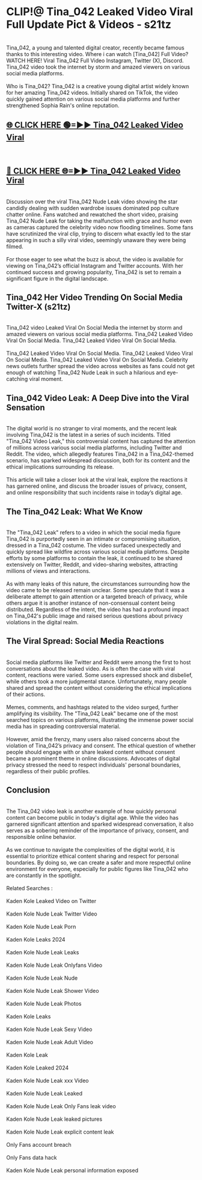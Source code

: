 # CLIP!@ Tina_042 Leaked Video Viral Full Update Pict & Videos - s21tz
<br>
Tina_042, a young and talented digital creator, recently became famous thanks to this interesting video. Where i can watch [Tina_042] Full Video? WATCH HERE! Viral Tina_042 Full Video Instagram, Twitter (X), Discord. Tina_042 video took the internet by storm and amazed viewers on various social media platforms.
<br><br>
Who is Tina_042? Tina_042 is a creative young digital artist widely known for her amazing Tina_042 videos. Initially shared on TikTok, the video quickly gained attention on various social media platforms and further strengthened Sophia Rain's online reputation.
<br>
<h2><a href="https://bestclip.site?title=Tina_042">🌐 CLICK HERE 🟢=►► Tina_042 Leaked Video Viral</a></h2>
<br>
<h2><a href="https://bestclip.site?title=Tina_042">🔴 CLICK HERE 🌐=►► Tina_042 Leaked Video Viral</a></h2>
<br>
Discussion over the viral Tina_042 Nude Leak video showing the star candidly dealing with sudden wardrobe issues dominated pop culture chatter online. Fans watched and rewatched the short video, praising Tina_042 Nude Leak for taking the malfunction with grace and humor even as cameras captured the celebrity video now flooding timelines. Some fans have scrutinized the viral clip, trying to discern what exactly led to the star appearing in such a silly viral video, seemingly unaware they were being filmed.
<br><br>
For those eager to see what the buzz is about, the video is available for viewing on Tina_042’s official Instagram and Twitter accounts. With her continued success and growing popularity, Tina_042 is set to remain a significant figure in the digital landscape.
<br>
<h2>Tina_042 Her Video Trending On Social Media Twitter-X (s21tz)</h2>
<br>
Tina_042 video Leaked Viral On Social Media the internet by storm and amazed viewers on various social media platforms. Tina_042 Leaked Video Viral On Social Media. Tina_042 Leaked Video Viral On Social Media.
<br><br>
Tina_042 Leaked Video Viral On Social Media. Tina_042 Leaked Video Viral On Social Media. Tina_042 Leaked Video Viral On Social Media. Celebrity news outlets further spread the video across websites as fans could not get enough of watching Tina_042 Nude Leak in such a hilarious and eye-catching viral moment.
<br>
<h2>Tina_042 Video Leak: A Deep Dive into the Viral Sensation</h2>
<br>
The digital world is no stranger to viral moments, and the recent leak involving Tina_042 is the latest in a series of such incidents. Titled "Tina_042 Video Leak," this controversial content has captured the attention of millions across various social media platforms, including Twitter and Reddit. The video, which allegedly features Tina_042 in a Tina_042-themed scenario, has sparked widespread discussion, both for its content and the ethical implications surrounding its release.
<br><br>
This article will take a closer look at the viral leak, explore the reactions it has garnered online, and discuss the broader issues of privacy, consent, and online responsibility that such incidents raise in today’s digital age.
<br>
<h2>The Tina_042 Leak: What We Know</h2>
<br>
The "Tina_042 Leak" refers to a video in which the social media figure Tina_042 is purportedly seen in an intimate or compromising situation, dressed in a Tina_042 costume. The video surfaced unexpectedly and quickly spread like wildfire across various social media platforms. Despite efforts by some platforms to contain the leak, it continued to be shared extensively on Twitter, Reddit, and video-sharing websites, attracting millions of views and interactions.
<br><br>
As with many leaks of this nature, the circumstances surrounding how the video came to be released remain unclear. Some speculate that it was a deliberate attempt to gain attention or a targeted breach of privacy, while others argue it is another instance of non-consensual content being distributed. Regardless of the intent, the video has had a profound impact on Tina_042's public image and raised serious questions about privacy violations in the digital realm.
<br>
<h2>The Viral Spread: Social Media Reactions</h2>
<br>
Social media platforms like Twitter and Reddit were among the first to host conversations about the leaked video. As is often the case with viral content, reactions were varied. Some users expressed shock and disbelief, while others took a more judgmental stance. Unfortunately, many people shared and spread the content without considering the ethical implications of their actions.
<br><br>
Memes, comments, and hashtags related to the video surged, further amplifying its visibility. The "Tina_042 Leak" became one of the most searched topics on various platforms, illustrating the immense power social media has in spreading controversial material.
<br><br>
However, amid the frenzy, many users also raised concerns about the violation of Tina_042’s privacy and consent. The ethical question of whether people should engage with or share leaked content without consent became a prominent theme in online discussions. Advocates of digital privacy stressed the need to respect individuals' personal boundaries, regardless of their public profiles.
<br>
<h2>Conclusion</h2>
<br>
The Tina_042 video leak is another example of how quickly personal content can become public in today's digital age. While the video has garnered significant attention and sparked widespread conversation, it also serves as a sobering reminder of the importance of privacy, consent, and responsible online behavior.
<br><br>
As we continue to navigate the complexities of the digital world, it is essential to prioritize ethical content sharing and respect for personal boundaries. By doing so, we can create a safer and more respectful online environment for everyone, especially for public figures like Tina_042 who are constantly in the spotlight.
<br><br>
Related Searches :
<br><br>
Kaden Kole Leaked Video on Twitter
<br><br>
Kaden Kole Nude Leak Twitter Video
<br><br>
Kaden Kole Nude Leak Porn
<br><br>
Kaden Kole Leaks 2024
<br><br>
Kaden Kole Nude Leak Leaks
<br><br>
Kaden Kole Nude Leak Onlyfans Video
<br><br>
Kaden Kole Nude Leak Nude
<br><br>
Kaden Kole Nude Leak Shower Video
<br><br>
Kaden Kole Nude Leak Photos
<br><br>
Kaden Kole Leaks
<br><br>
Kaden Kole Nude Leak Sexy Video
<br><br>
Kaden Kole Nude Leak Adult Video
<br><br>
Kaden Kole Leak
<br><br>
Kaden Kole Leaked 2024
<br><br>
Kaden Kole Nude Leak xxx Video
<br><br>
Kaden Kole Nude Leak Leaked
<br><br>
Kaden Kole Nude Leak Only Fans leak video
<br><br>
Kaden Kole Nude Leak leaked pictures
<br><br>
Kaden Kole Nude Leak explicit content leak
<br><br>
Only Fans account breach
<br><br>
Only Fans data hack
<br><br>
Kaden Kole Nude Leak personal information exposed